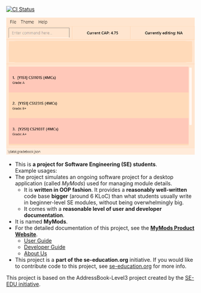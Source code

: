 [![CI Status](https://github.com/se-edu/addressbook-level3/workflows/Java%20CI/badge.svg)](https://github.com/AY2021S1-CS2103T-T17-1/tp/actions)

![Ui](docs/images/Ui.png)

* This is **a project for Software Engineering (SE) students**.<br>
  Example usages:
* The project simulates an ongoing software project for a desktop application (called _MyMods_) used for managing module details.
  * It is **written in OOP fashion**. It provides a **reasonably well-written** code base **bigger** (around 6 KLoC) than what students usually write in beginner-level SE modules, without being overwhelmingly big.
  * It comes with a **reasonable level of user and developer documentation**.
* It is named **MyMods**.
* For the detailed documentation of this project, see the **[MyMods Product Website](https://ay2021s1-cs2103t-t17-1.github.io/tp/)**.
    * [User Guide](https://ay2021s1-cs2103t-t17-1.github.io/tp/UserGuide.html)
    * [Developer Guide](https://ay2021s1-cs2103t-t17-1.github.io/tp/DeveloperGuide.html)
    * [About Us](https://ay2021s1-cs2103t-t17-1.github.io/tp/AboutUs.html)
* This project is a **part of the se-education.org** initiative. If you would like to contribute code to this project, see [se-education.org](https://se-education.org#https://se-education.org/#contributing) for more info.

This project is based on the AddressBook-Level3 project created by the [SE-EDU initiative](https://se-education.org).
